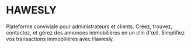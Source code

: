 # HAWESLY
Plateforme conviviale pour administrateurs et clients. Créez, trouvez, contactez, et gérez des annonces immobilières en un clin d'œil. Simplifiez vos transactions immobilières avec Hawesly.

